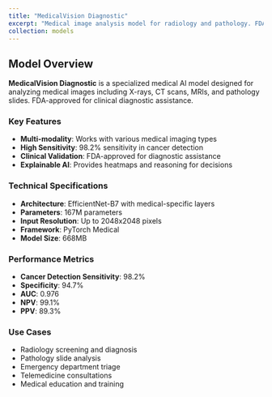 ```yaml
---
title: "MedicalVision Diagnostic"
excerpt: "Medical image analysis model for radiology and pathology. FDA-approved for diagnostic assistance with 98.2% sensitivity in cancer detection.<br/><img src='/images/500x300.png'>"
collection: models
---
```


## Model Overview
**MedicalVision Diagnostic** is a specialized medical AI model designed for analyzing medical images including X-rays, CT scans, MRIs, and pathology slides. FDA-approved for clinical diagnostic assistance.

### Key Features
- **Multi-modality**: Works with various medical imaging types
- **High Sensitivity**: 98.2% sensitivity in cancer detection
- **Clinical Validation**: FDA-approved for diagnostic assistance
- **Explainable AI**: Provides heatmaps and reasoning for decisions

### Technical Specifications
- **Architecture**: EfficientNet-B7 with medical-specific layers
- **Parameters**: 167M parameters
- **Input Resolution**: Up to 2048x2048 pixels
- **Framework**: PyTorch Medical
- **Model Size**: 668MB

### Performance Metrics
- **Cancer Detection Sensitivity**: 98.2%
- **Specificity**: 94.7%
- **AUC**: 0.976
- **NPV**: 99.1%
- **PPV**: 89.3%

### Use Cases
- Radiology screening and diagnosis
- Pathology slide analysis
- Emergency department triage
- Telemedicine consultations
- Medical education and training
